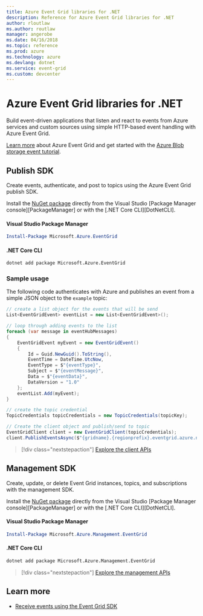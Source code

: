 ```yaml
---
title: Azure Event Grid libraries for .NET
description: Reference for Azure Event Grid libraries for .NET
author: rloutlaw 
ms.author: routlaw    
manager: angerobe
ms.date: 04/16/2018
ms.topic: reference
ms.prod: azure
ms.technology: azure
ms.devlang: dotnet
ms.service: event-grid
ms.custom: devcenter
---
```


# Azure Event Grid libraries for .NET

Build event-driven applications that listen and react to events from Azure services and custom sources using simple HTTP-based event handling with Azure Event Grid.

[Learn more](/azure/event-grid/overview) about Azure Event Grid and get started with the [Azure Blob storage event tutorial](/azure/storage/blobs/storage-blob-event-quickstart-powershell). 

## Publish SDK

Create events, authenticate, and post to topics using the Azure Event Grid publish SDK.

Install the [NuGet package](https://www.nuget.org/packages/Microsoft.Azure.Management.Network.Fluent) directly from the Visual Studio [Package Manager console][PackageManager] or with the [.NET Core CLI][DotNetCLI].

#### Visual Studio Package Manager

```powershell
Install-Package Microsoft.Azure.EventGrid
```

#### .NET Core CLI

```bash
dotnet add package Microsoft.Azure.EventGrid 
```

### Sample usage

The following code authenticates with Azure and publishes an event from a simple JSON object to the `example` topic:

```csharp
// create a list object for the events that will be send
List<EventGridEvent> eventList = new List<EventGridEvent>();

// loop through adding events to the list
foreach (var message in eventHubMessages)
{
    EventGridEvent myEvent = new EventGridEvent()
    {
        Id = Guid.NewGuid().ToString(),
        EventTime = DateTime.UtcNow,
        EventType = $"{eventType}",
        Subject = $"{eventMessage}",
        Data = $"{eventData}",
        DataVersion = "1.0"
    };
    eventList.Add(myEvent);
}

// create the topic credential 
TopicCredentials topicCredentials = new TopicCredentials(topicKey);

// Create the client object and publish/send to topic
EventGridClient client = new EventGridClient(topicCredentials);
client.PublishEventsAsync($"{gridname}.{regionprefix}.eventgrid.azure.net", eventList).Wait();
```

> [!div class="nextstepaction"]
> [Explore the client APIs](/dotnet/api/overview/azure/eventgrid/client)

## Management SDK

Create, update, or delete Event Grid instances, topics, and subscriptions with the management SDK.

Install the [NuGet package](https://www.nuget.org/packages/Microsoft.Azure.Management.Network.Fluent) directly from the Visual Studio [Package Manager console][PackageManager] or with the [.NET Core CLI][DotNetCLI].


#### Visual Studio Package Manager

```powershell
Install-Package Microsoft.Azure.Management.EventGrid
```

#### .NET Core CLI

```bash
dotnet add package Microsoft.Azure.Management.EventGrid
```

> [!div class="nextstepaction"]
> [Explore the management APIs](/dotnet/api/overview/azure/eventgrid/management)

## Learn more

- [Receive events using the Event Grid SDK](/azure/event-grid/receive-events)
